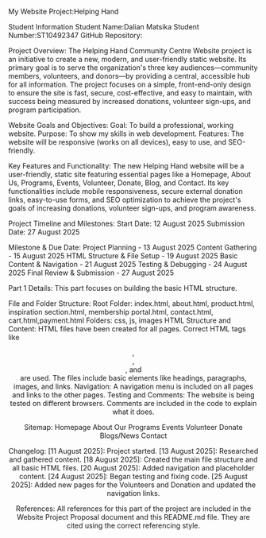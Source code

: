 My Website Project:Helping Hand

Student Information
Student Name:Dalian Matsika
Student Number:ST10492347
GitHub Repository: 

Project Overview:
The Helping Hand Community Centre Website project is an initiative to create a new, modern, and user-friendly static website. Its primary goal is to serve the organization's three key audiences—community members, volunteers, and donors—by providing a central, accessible hub for all information. The project focuses on a simple, front-end-only design to ensure the site is fast, secure, cost-effective, and easy to maintain, with success being measured by increased donations, volunteer sign-ups, and program participation.

Website Goals and Objectives:
Goal: To build a professional, working website.
Purpose: To show my skills in web development.
Features: The website will be responsive (works on all devices), easy to use, and SEO-friendly.

Key Features and Functionality:
The new Helping Hand website will be a user-friendly, static site featuring essential pages like a Homepage, About Us, Programs, Events, Volunteer, Donate, Blog, and Contact. Its key functionalities include mobile responsiveness, secure external donation links, easy-to-use forms, and SEO optimization to achieve the project's goals of increasing donations, volunteer sign-ups, and program awareness.

Project Timeline and Milestones:
Start Date: 12 August 2025
Submission Date: 27 August 2025

Milestone & Due Date:
Project Planning - 13 August 2025
Content Gathering - 15 August 2025
HTML Structure & File Setup - 19 August 2025
Basic Content & Navigation - 21 August 2025
Testing & Debugging - 24 August 2025
Final Review & Submission - 27 August 2025

Part 1 Details:
This part focuses on building the basic HTML structure.

File and Folder Structure:
Root Folder: index.html, about.html, product.html, inspiration section.html, membership portal.html, contact.html, cart.html,payment.html
Folders: css, js, images
HTML Structure and Content:
HTML files have been created for all pages.
Correct HTML tags like <header>, <nav>, <main>, and <footer> are used.
The files include basic elements like headings, paragraphs, images, and links.
Navigation:
A navigation menu is included on all pages and links to the other pages.
Testing and Comments:
The website is being tested on different browsers.
Comments are included in the code to explain what it does.

Sitemap:
Homepage
About
Our Programs
Events
Volunteer
Donate
Blogs/News
Contact

Changelog:
[11 August 2025]: Project started.
[13 August 2025]: Researched and gathered content.
[18 August 2025]: Created the main file structure and all basic HTML files.
[20 August 2025]: Added navigation and placeholder content.
[24 August 2025]: Began testing and fixing code.
[25 August 2025]: Added new pages for the Volunteers and Donation and updated the navigation links.

References:
All references for this part of the project are included in the Website Project Proposal document and this README.md file. They are cited using the correct referencing style.